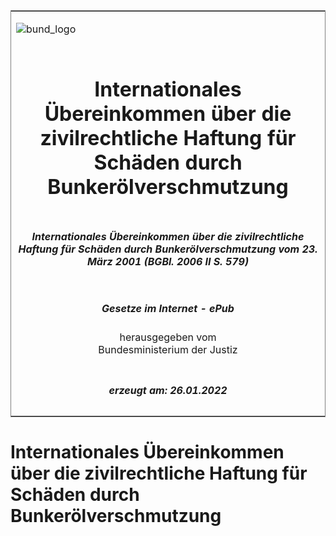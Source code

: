 <span id="DECKBLATT.html"></span>

<table border="0" frame="border" width="100%">

<tr valign="top">

<td align="left">

![bund\_logo](BfJ_2021_Web_de_de.gif)

</td>

<td align="right">

 

</td>

</tr>

<tr align="center" valign="middle">

<td colspan="2">

# Internationales Übereinkommen über die zivilrechtliche Haftung für Schäden durch Bunkerölverschmutzung

</td>

</tr>

<tr align="center" valign="middle">

<td colspan="2">

##### Internationales Übereinkommen über die zivilrechtliche Haftung für Schäden durch Bunkerölverschmutzung vom 23. März 2001 (BGBl. 2006 II S. 579)

</td>

</tr>

<tr align="center" valign="middle">

<td colspan="2">

  
  

##### Gesetze im Internet - ePub  
  
herausgegeben vom  
Bundesministerium der Justiz

</td>

</tr>

<tr align="center" valign="bottom">

<td colspan="2">

  
  

##### erzeugt am: 26.01.2022

</td>

</tr>

</table>

<span id="BJNR040000001.html"></span>

# Internationales Übereinkommen über die zivilrechtliche Haftung für Schäden durch Bunkerölverschmutzung
